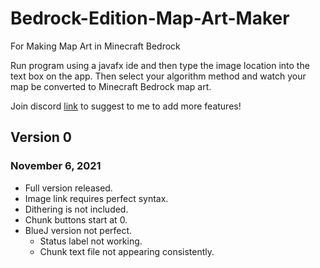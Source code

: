 # Bedrock-Edition-Map-Art-Maker
For Making Map Art in Minecraft Bedrock

Run program using a javafx ide and then type the image location into the text box on the app. Then select your algorithm method and watch your map be converted to Minecraft Bedrock map art.

Join discord [link](https://discord.gg/MuHPVWFRsk) to suggest to me to add more features!

## Version 0
### November 6, 2021
- Full version released.
- Image link requires perfect syntax.
- Dithering is not included.
- Chunk buttons start at 0.
- BlueJ version not perfect.
  - Status label not working.
  - Chunk text file not appearing consistently.
